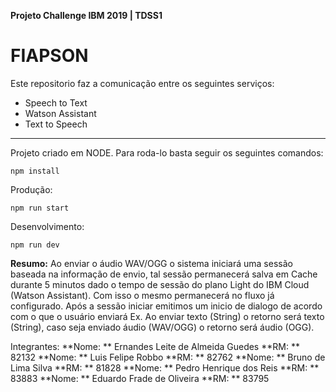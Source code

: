 **Projeto Challenge IBM 2019 | TDSS1**
# FIAPSON
Este repositorio faz a comunicação entre os seguintes serviços:
- Speech to Text
- Watson Assistant
- Text to Speech
------------
Projeto criado em NODE. Para roda-lo basta seguir os seguintes comandos:


    npm install

Produção:

	npm run start
	

Desenvolvimento:

    npm run dev
	

**Resumo:**
Ao enviar o áudio WAV/OGG o sistema iniciará uma sessão baseada na informação de envio, tal sessão permanecerá salva em Cache durante 5 minutos dado o tempo de sessão do plano Light do IBM Cloud (Watson Assistant). Com isso o mesmo permanecerá no fluxo já configurado.
Após a sessão iniciar emitimos um inicio de dialogo de acordo com o que o usuário enviará Ex. Ao enviar texto (String) o retorno será texto (String), caso seja enviado áudio (WAV/OGG) o retorno será áudio (OGG).

Integrantes:
**Nome: ** Ernandes Leite de Almeida Guedes
**RM: ** 82132
**Nome: ** Luis Felipe Robbo
**RM: ** 82762
**Nome: ** Bruno de Lima Silva
**RM: ** 81828
**Nome: ** Pedro Henrique dos Reis
**RM: ** 83883
**Nome: ** Eduardo Frade de Oliveira
**RM: ** 83795
